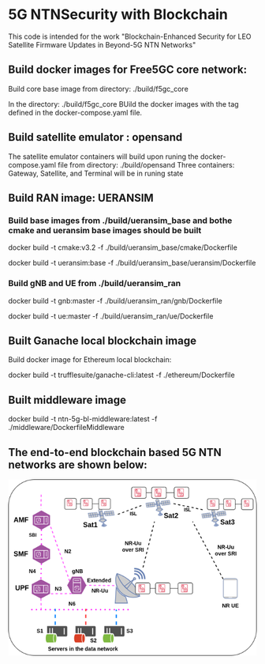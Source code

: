 # 5G NTNSecurity  with Blockchain

This code is intended for the work "Blockchain-Enhanced Security for LEO Satellite Firmware Updates in Beyond-5G NTN Networks"

## Build docker images for Free5GC core network:

Build core base image from directory: ./build/f5gc_core

In the directory: ./build/f5gc_core
     BUild the docker images with the tag defined in the docker-compose.yaml file. 

## Build satellite emulator : opensand
The satellite emulator containers will build upon runing the docker-compose.yaml file from directory: ./build/opensand
Three containers: Gateway, Satellite, and Terminal will be in runing state

## Build RAN image: UERANSIM

### Build base images from ./build/ueransim_base and bothe cmake and ueransim base images should be built

docker build -t cmake:v3.2 -f ./build/ueransim_base/cmake/Dockerfile

docker build -t ueransim:base -f ./build/ueransim_base/ueransim/Dockerfile

### Build gNB and UE from ./build/ueransim_ran

docker build -t gnb:master -f ./build/ueransim_ran/gnb/Dockerfile

docker build -t ue:master -f ./build/ueransim_ran/ue/Dockerfile


## Built Ganache local blockchain image

Build docker image for Ethereum local blockchain:

docker build -t trufflesuite/ganache-cli:latest -f ./ethereum/Dockerfile

## Built middleware image 

docker build -t ntn-5g-bl-middleware:latest -f ./middleware/DockerfileMiddleware

## The end-to-end blockchain based 5G NTN networks are shown below:

<img src="./Figs/network.png" title="./Figs/network.png" width=800px></img>

